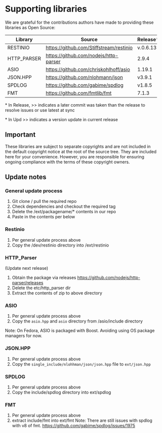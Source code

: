 # Supporting libraries

We are grateful for the contributions authors have made to providing these libraries as Open Source:

| Library | Source | Release* | Commit | Upd* |
| ------- | ------- | ------ | -------| -------|
RESTINIO | https://github.com/Stiffstream/restinio | v.0.6.13 | 0052518f5692f8f051031e06d933b726191be97e |*| 
HTTP_PARSER | https://github.com/nodejs/http-parser | 2.9.4 | 2343fd6b5214b2ded2cdcf76de2bf60903bb90cd |-|
ASIO | https://github.com/chriskohlhoff/asio | 1.19.1 | 4c5a7cca62cb4354de08298e868bea54bfd6692b |*|
JSON.HPP | https://github.com/nlohmann/json | v3.9.1 | db78ac1d7716f56fc9f1b030b715f872f93964e4 |-|
SPDLOG | https://github.com/gabime/spdlog |  v1.8.5 | 100f30043f33277122e0991c83845a2617172ffd |*| 
FMT | https://github.com/fmtlib/fmt | 7.1.3 | 7bdf0628b1276379886c7f6dda2cef2b3b374f0b |*|

\* In Release, \>\> indicates a later commit was taken than the release to resolve issues or use latest at sync

\* In Upd \>\> indicates a version update in current release

## Important
These libraries are subject to separate copyrights and are not included in the default copyright notice
at the root of the source tree. They are included here for your convenience. However, you are responsible for
ensuring ongoing compliance with the terms of these copyright owners.

## Update notes

### General update process
1. Git clone / pull the required repo
2. Check dependencies and checkout the required tag
3. Delete the /ext/packagename/* contents in our repo
4. Paste in the contents per below  

### Restinio
1. Per general update process above
2. Copy the /dev/restinio directory into /ext/restinio
 
### HTTP_Parser
(Update next release)
1. Obtain the package via releases https://github.com/nodejs/http-parser/releases 
2. Delete the etc/http_parser dir
3. Extract the contents of zip to above directory

### ASIO
1. Per general update process above
2. Copy the `asio.hpp` and `asio` directory from /asio/include directory

Note: On Fedora, ASIO is packaged with Boost. Avoiding using OS package managers for now.

### JSON.HPP
1. Per general update process above
2. Copy the `single_include/nlohhman/json/json.hpp` file to `ext/json.hpp`

### SPDLOG
1. Per general update process above
2. Copy the include/spdlog directory into ext/spdlog

### FMT
1. Per general update process above
2. extract include/fmt into ext/fmt
Note: There are still issues with spdlog with v8 of fmt. https://github.com/gabime/spdlog/issues/1975
   
   